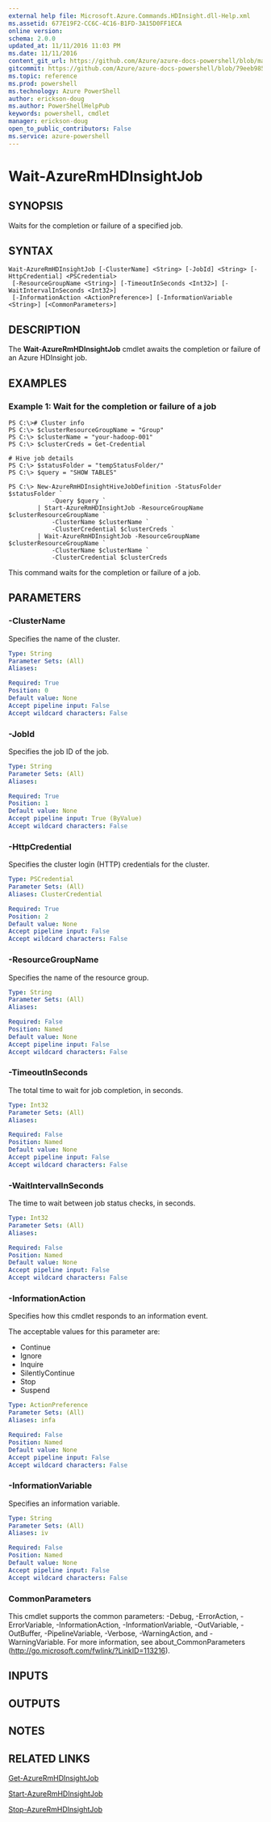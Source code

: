 ```yaml
---
external help file: Microsoft.Azure.Commands.HDInsight.dll-Help.xml
ms.assetid: 677E19F2-CC6C-4C16-B1FD-3A15D0FF1ECA
online version: 
schema: 2.0.0
updated_at: 11/11/2016 11:03 PM
ms.date: 11/11/2016
content_git_url: https://github.com/Azure/azure-docs-powershell/blob/master/azureps-cmdlets-docs/ResourceManager/AzureRM.HDInsight/v2.3.0/Wait-AzureRmHDInsightJob.md
gitcommit: https://github.com/Azure/azure-docs-powershell/blob/79eeb985ea480979357fb4695832a0c3d29a48bf/azureps-cmdlets-docs/ResourceManager/AzureRM.HDInsight/v2.3.0/Wait-AzureRmHDInsightJob.md
ms.topic: reference
ms.prod: powershell
ms.technology: Azure PowerShell
author: erickson-doug
ms.author: PowerShellHelpPub
keywords: powershell, cmdlet
manager: erickson-doug
open_to_public_contributors: False
ms.service: azure-powershell
---
```


# Wait-AzureRmHDInsightJob

## SYNOPSIS
Waits for the completion or failure of a specified job.

## SYNTAX

```
Wait-AzureRmHDInsightJob [-ClusterName] <String> [-JobId] <String> [-HttpCredential] <PSCredential>
 [-ResourceGroupName <String>] [-TimeoutInSeconds <Int32>] [-WaitIntervalInSeconds <Int32>]
 [-InformationAction <ActionPreference>] [-InformationVariable <String>] [<CommonParameters>]
```

## DESCRIPTION
The **Wait-AzureRmHDInsightJob** cmdlet awaits the completion or failure of an Azure HDInsight job.

## EXAMPLES

### Example 1: Wait for the completion or failure of a job
```
PS C:\># Cluster info
PS C:\> $clusterResourceGroupName = "Group"
PS C:\> $clusterName = "your-hadoop-001"
PS C:\> $clusterCreds = Get-Credential

# Hive job details
PS C:\> $statusFolder = "tempStatusFolder/"
PS C:\> $query = "SHOW TABLES"

PS C:\> New-AzureRmHDInsightHiveJobDefinition -StatusFolder $statusFolder `
            -Query $query `
        | Start-AzureRmHDInsightJob -ResourceGroupName $clusterResourceGroupName `
            -ClusterName $clusterName `
            -ClusterCredential $clusterCreds `
        | Wait-AzureRmHDInsightJob -ResourceGroupName $clusterResourceGroupName `
            -ClusterName $clusterName `
            -ClusterCredential $clusterCreds
```

This command waits for the completion or failure of a job.

## PARAMETERS

### -ClusterName
Specifies the name of the cluster.

```yaml
Type: String
Parameter Sets: (All)
Aliases: 

Required: True
Position: 0
Default value: None
Accept pipeline input: False
Accept wildcard characters: False
```

### -JobId
Specifies the job ID of the job.

```yaml
Type: String
Parameter Sets: (All)
Aliases: 

Required: True
Position: 1
Default value: None
Accept pipeline input: True (ByValue)
Accept wildcard characters: False
```

### -HttpCredential
Specifies the cluster login (HTTP) credentials for the cluster.

```yaml
Type: PSCredential
Parameter Sets: (All)
Aliases: ClusterCredential

Required: True
Position: 2
Default value: None
Accept pipeline input: False
Accept wildcard characters: False
```

### -ResourceGroupName
Specifies the name of the resource group.

```yaml
Type: String
Parameter Sets: (All)
Aliases: 

Required: False
Position: Named
Default value: None
Accept pipeline input: False
Accept wildcard characters: False
```

### -TimeoutInSeconds
The total time to wait for job completion, in seconds.

```yaml
Type: Int32
Parameter Sets: (All)
Aliases: 

Required: False
Position: Named
Default value: None
Accept pipeline input: False
Accept wildcard characters: False
```

### -WaitIntervalInSeconds
The time to wait between job status checks, in seconds.

```yaml
Type: Int32
Parameter Sets: (All)
Aliases: 

Required: False
Position: Named
Default value: None
Accept pipeline input: False
Accept wildcard characters: False
```

### -InformationAction
Specifies how this cmdlet responds to an information event.

The acceptable values for this parameter are:

- Continue
- Ignore
- Inquire
- SilentlyContinue
- Stop
- Suspend

```yaml
Type: ActionPreference
Parameter Sets: (All)
Aliases: infa

Required: False
Position: Named
Default value: None
Accept pipeline input: False
Accept wildcard characters: False
```

### -InformationVariable
Specifies an information variable.

```yaml
Type: String
Parameter Sets: (All)
Aliases: iv

Required: False
Position: Named
Default value: None
Accept pipeline input: False
Accept wildcard characters: False
```

### CommonParameters
This cmdlet supports the common parameters: -Debug, -ErrorAction, -ErrorVariable, -InformationAction, -InformationVariable, -OutVariable, -OutBuffer, -PipelineVariable, -Verbose, -WarningAction, and -WarningVariable. For more information, see about_CommonParameters (http://go.microsoft.com/fwlink/?LinkID=113216).

## INPUTS

## OUTPUTS

## NOTES

## RELATED LINKS

[Get-AzureRmHDInsightJob](xref:ResourceManager/AzureRM.HDInsight/v2.3.0/Get-AzureRmHDInsightJob.md)

[Start-AzureRmHDInsightJob](xref:ResourceManager/AzureRM.HDInsight/v2.3.0/Start-AzureRmHDInsightJob.md)

[Stop-AzureRmHDInsightJob](xref:ResourceManager/AzureRM.HDInsight/v2.3.0/Stop-AzureRmHDInsightJob.md)


